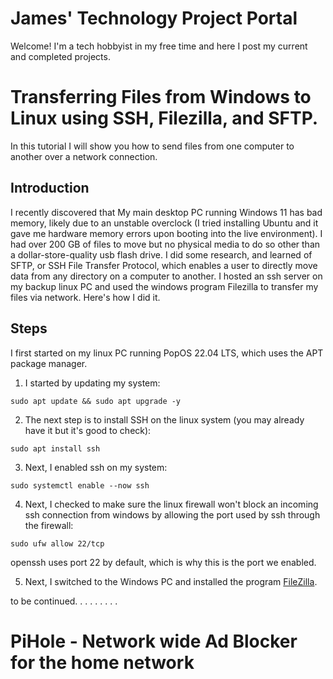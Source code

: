 # James' Technology Project Portal
 Welcome! I'm a tech hobbyist in my free time and here I post my current and completed projects.

# Transferring Files from Windows to Linux using SSH, Filezilla, and SFTP.
In this tutorial I will show you how to send files from one computer to another over a network connection.

## Introduction
I recently discovered that My main desktop PC running Windows 11 has bad memory, likely due to an unstable overclock (I tried installing Ubuntu and it gave me hardware memory errors upon booting into the live environment). I had over 200 GB of files to move but no physical media to do so other than a dollar-store-quality usb flash drive. I did some research, and learned of SFTP, or SSH File Transfer Protocol, which enables a user to directly move data from any directory on a computer to another. I hosted an ssh server on my backup linux PC and used the windows program Filezilla to transfer my files via network. Here's how I did it.

## Steps
 I first started on my linux PC running PopOS 22.04 LTS, which uses the APT package manager. 

1. I started by updating my system:
```
sudo apt update && sudo apt upgrade -y
```

2. The next step is to install SSH on the linux system (you may already have it but it's good to check): 
```
sudo apt install ssh
```
3. Next, I enabled ssh on my system:
```
sudo systemctl enable --now ssh
```
4. Next, I checked to make sure the linux firewall won't block an incoming ssh connection from windows by allowing the port used by ssh through the firewall:
```
sudo ufw allow 22/tcp
```
openssh uses port 22 by default, which is why this is the port we enabled.

5. Next, I switched to the Windows PC and installed the program [FileZilla](https://filezilla-project.org/).


to be continued. . . . . . . . . 

# PiHole - Network wide Ad Blocker for the home network

